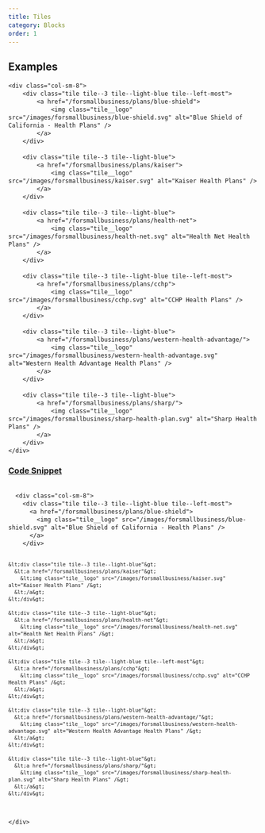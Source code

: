 ```yaml
---
title: Tiles
category: Blocks
order: 1
---
```


## Examples

<div class="row margin-top-65--desktop">

	<div class="col-sm-8">
		<div class="tile tile--3 tile--light-blue tile--left-most"> 
			<a href="/forsmallbusiness/plans/blue-shield">
				<img class="tile__logo" src="/images/forsmallbusiness/blue-shield.svg" alt="Blue Shield of California - Health Plans" />
			</a>
		</div>

		<div class="tile tile--3 tile--light-blue">
			<a href="/forsmallbusiness/plans/kaiser">
				<img class="tile__logo" src="/images/forsmallbusiness/kaiser.svg" alt="Kaiser Health Plans" />
			</a>
		</div>

		<div class="tile tile--3 tile--light-blue">
			<a href="/forsmallbusiness/plans/health-net">
				<img class="tile__logo" src="/images/forsmallbusiness/health-net.svg" alt="Health Net Health Plans" />
			</a>
		</div>

		<div class="tile tile--3 tile--light-blue tile--left-most">
			<a href="/forsmallbusiness/plans/cchp">
				<img class="tile__logo" src="/images/forsmallbusiness/cchp.svg" alt="CCHP Health Plans" />
			</a>
		</div>

		<div class="tile tile--3 tile--light-blue">
			<a href="/forsmallbusiness/plans/western-health-advantage/">
				<img class="tile__logo" src="/images/forsmallbusiness/western-health-advantage.svg" alt="Western Health Advantage Health Plans" />
			</a>
		</div>

		<div class="tile tile--3 tile--light-blue">
			<a href="/forsmallbusiness/plans/sharp/">
				<img class="tile__logo" src="/images/forsmallbusiness/sharp-health-plan.svg" alt="Sharp Health Plans" />
			</a>
		</div>
	</div>

</div>

<div class="expandable expandable--fa">
	<div class="expandable__trigger">
		<span class="fa fa-plus-circle expandable__glyph"> </span>
		<h3 class="expandable__heading"><a class="expandable__link" href="#" aria-expanded="false">Code Snippet</a></h3>
	</div>
	<div class="expandable__target">
		<pre style="width:100%;overflow: auto;">
			<code class="hljs xml">
  &lt;div class="col-sm-8"&gt;
    &lt;div class="tile tile--3 tile--light-blue tile--left-most"&gt; 
      &lt;a href="/forsmallbusiness/plans/blue-shield"&gt;
        &lt;img class="tile__logo" src="/images/forsmallbusiness/blue-shield.svg" alt="Blue Shield of California - Health Plans" /&gt;
      &lt;/a&gt;
    &lt;/div&gt;

    &lt;div class="tile tile--3 tile--light-blue"&gt;
      &lt;a href="/forsmallbusiness/plans/kaiser"&gt;
        &lt;img class="tile__logo" src="/images/forsmallbusiness/kaiser.svg" alt="Kaiser Health Plans" /&gt;
      &lt;/a&gt;
    &lt;/div&gt;

    &lt;div class="tile tile--3 tile--light-blue"&gt;
      &lt;a href="/forsmallbusiness/plans/health-net"&gt;
        &lt;img class="tile__logo" src="/images/forsmallbusiness/health-net.svg" alt="Health Net Health Plans" /&gt;
      &lt;/a&gt;
    &lt;/div&gt;

    &lt;div class="tile tile--3 tile--light-blue tile--left-most"&gt;
      &lt;a href="/forsmallbusiness/plans/cchp"&gt;
        &lt;img class="tile__logo" src="/images/forsmallbusiness/cchp.svg" alt="CCHP Health Plans" /&gt;
      &lt;/a&gt;
    &lt;/div&gt;

    &lt;div class="tile tile--3 tile--light-blue"&gt;
      &lt;a href="/forsmallbusiness/plans/western-health-advantage/"&gt;
        &lt;img class="tile__logo" src="/images/forsmallbusiness/western-health-advantage.svg" alt="Western Health Advantage Health Plans" /&gt;
      &lt;/a&gt;
    &lt;/div&gt;

    &lt;div class="tile tile--3 tile--light-blue"&gt;
      &lt;a href="/forsmallbusiness/plans/sharp/"&gt;
        &lt;img class="tile__logo" src="/images/forsmallbusiness/sharp-health-plan.svg" alt="Sharp Health Plans" /&gt;
      &lt;/a&gt;
    &lt;/div&gt;
  &lt;/div&gt;
			</code>
		</pre>
	</div>
</div>

